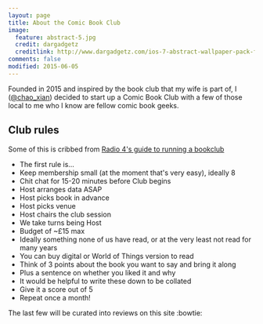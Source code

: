 ```yaml
---
layout: page
title: About the Comic Book Club
image:
  feature: abstract-5.jpg
  credit: dargadgetz
  creditlink: http://www.dargadgetz.com/ios-7-abstract-wallpaper-pack-for-iphone-5-and-ipod-touch-retina/
comments: false
modified: 2015-06-05
---
```


Founded in 2015 and inspired by the book club that my wife is part of, I ([@chao_xian](https://twitter.com/chao_xian)) decided to start up a Comic Book Club with a few of those local to me who I know are fellow comic book geeks.

## Club rules

Some of this is cribbed from [Radio 4's guide to running a bookclub](http://www.bbc.co.uk/radio4/features/book-club/running-a-club/)

* The first rule is...
* Keep membership small (at the moment that's very easy), ideally 8
* Chit chat for 15-20 minutes before Club begins
* Host arranges data ASAP
* Host picks book in advance
* Host picks venue
* Host chairs the club session
* We take turns being Host
* Budget of ~£15 max
* Ideally something none of us have read, or at the very least not read for many years
* You can buy digital or World of Things version to read
* Think of 3 points about the book you want to say and bring it along
* Plus a sentence on whether you liked it and why
* It would be helpful to write these down to be collated
* Give it a score out of 5
* Repeat once a month!

The last few will be curated into reviews on this site :bowtie: